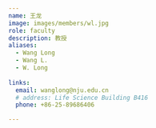 ```yaml
---
name: 王龙
image: images/members/wl.jpg
role: faculty
description: 教授
aliases:
  - Wang Long
  - Wang L.
  - W. Long
  
links:
  email: wanglong@nju.edu.cn
  # address: Life Science Building B416
  phone: +86-25-89686406

---
```

